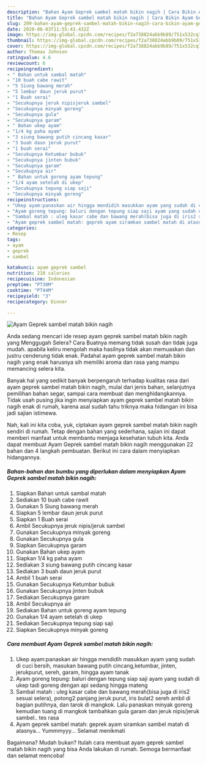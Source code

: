```yaml
---
description: "Bahan Ayam Geprek sambel matah bikin nagih | Cara Bikin Ayam Geprek sambel matah bikin nagih Yang Mudah Dan Praktis"
title: "Bahan Ayam Geprek sambel matah bikin nagih | Cara Bikin Ayam Geprek sambel matah bikin nagih Yang Mudah Dan Praktis"
slug: 209-bahan-ayam-geprek-sambel-matah-bikin-nagih-cara-bikin-ayam-geprek-sambel-matah-bikin-nagih-yang-mudah-dan-praktis
date: 2020-06-03T11:55:43.432Z
image: https://img-global.cpcdn.com/recipes/f2a738824abb9b89/751x532cq70/ayam-geprek-sambel-matah-bikin-nagih-foto-resep-utama.jpg
thumbnail: https://img-global.cpcdn.com/recipes/f2a738824abb9b89/751x532cq70/ayam-geprek-sambel-matah-bikin-nagih-foto-resep-utama.jpg
cover: https://img-global.cpcdn.com/recipes/f2a738824abb9b89/751x532cq70/ayam-geprek-sambel-matah-bikin-nagih-foto-resep-utama.jpg
author: Thomas Johnson
ratingvalue: 4.6
reviewcount: 6
recipeingredient:
- " Bahan untuk sambal matah"
- "10 buah cabe rawit"
- "5 Siung bawang merah"
- "5 lembar daun jeruk purut"
- "1 Buah serai"
- "Secukupnya jeruk nipisjeruk sambel"
- "Secukupnya minyak goreng"
- "Secukupnya gula"
- "Secukupnya garam"
- " Bahan ukep ayam"
- "1/4 kg paha ayam"
- "3 siung bawang putih cincang kasar"
- "3 buah daun jeruk purut"
- "1 buah serai"
- "Secukupnya Ketumbar bubuk"
- "Secukupnya jinten bubuk"
- "Secukupnya garam"
- "Secukupnya air"
- " Bahan untuk goreng ayam tepung"
- "1/4 ayam setelah di ukep"
- "Secukupnya tepung siap saji"
- "Secukupnya minyak goreng"
recipeinstructions:
- "Ukep ayam:panaskan air hingga mendidih masukkan ayam yang sudah di cuci bersih, masukan bawang putih cincang,ketumbar, jinten, jerukpurut, sereh, garam, hingga ayam tanak"
- "Ayam goreng tepung: baluri dengan tepung siap saji ayam yang sudah di ukep tadi goreng dengan api sedang hingga mateng"
- "Sambal matah : uleg kasar cabe dan bawang merah(bisa juga di iris2 sesuai selera), potong2 panjang jeruk purut, iris bulat2 sereh ambil di bagian putihnya, dan tarok di mangkok. Lalu panaskan minyak goreng kemudian tuang di mangkok tambahkan gula garam dan jeruk nipis/jeruk sambel.. tes rasa"
- "Ayam geprek sambel matah: geprek ayam siramkan sambel matah di atasnya... Yummmyyy... Selamat menikmati"
categories:
- Resep
tags:
- ayam
- geprek
- sambel

katakunci: ayam geprek sambel 
nutrition: 210 calories
recipecuisine: Indonesian
preptime: "PT30M"
cooktime: "PT44M"
recipeyield: "3"
recipecategory: Dinner

---
```



![Ayam Geprek sambel matah bikin nagih](https://img-global.cpcdn.com/recipes/f2a738824abb9b89/751x532cq70/ayam-geprek-sambel-matah-bikin-nagih-foto-resep-utama.jpg)

Anda sedang mencari ide resep ayam geprek sambel matah bikin nagih yang Menggugah Selera? Cara Buatnya memang tidak susah dan tidak juga mudah. apabila keliru mengolah maka hasilnya tidak akan memuaskan dan justru cenderung tidak enak. Padahal ayam geprek sambel matah bikin nagih yang enak harusnya sih memiliki aroma dan rasa yang mampu memancing selera kita.

Banyak hal yang sedikit banyak berpengaruh terhadap kualitas rasa dari ayam geprek sambel matah bikin nagih, mulai dari jenis bahan, selanjutnya pemilihan bahan segar, sampai cara membuat dan menghidangkannya. Tidak usah pusing jika ingin menyiapkan ayam geprek sambel matah bikin nagih enak di rumah, karena asal sudah tahu triknya maka hidangan ini bisa jadi sajian istimewa.




Nah, kali ini kita coba, yuk, ciptakan ayam geprek sambel matah bikin nagih sendiri di rumah. Tetap dengan bahan yang sederhana, sajian ini dapat memberi manfaat untuk membantu menjaga kesehatan tubuh kita. Anda dapat membuat Ayam Geprek sambel matah bikin nagih menggunakan 22 bahan dan 4 langkah pembuatan. Berikut ini cara dalam menyiapkan hidangannya.

<!--inarticleads1-->

##### Bahan-bahan dan bumbu yang diperlukan dalam menyiapkan Ayam Geprek sambel matah bikin nagih:

1. Siapkan  Bahan untuk sambal matah
1. Sediakan 10 buah cabe rawit
1. Gunakan 5 Siung bawang merah
1. Siapkan 5 lembar daun jeruk purut
1. Siapkan 1 Buah serai
1. Ambil Secukupnya jeruk nipis/jeruk sambel
1. Gunakan Secukupnya minyak goreng
1. Gunakan Secukupnya gula
1. Siapkan Secukupnya garam
1. Gunakan  Bahan ukep ayam
1. Siapkan 1/4 kg paha ayam
1. Sediakan 3 siung bawang putih cincang kasar
1. Sediakan 3 buah daun jeruk purut
1. Ambil 1 buah serai
1. Gunakan Secukupnya Ketumbar bubuk
1. Gunakan Secukupnya jinten bubuk
1. Sediakan Secukupnya garam
1. Ambil Secukupnya air
1. Sediakan  Bahan untuk goreng ayam tepung
1. Gunakan 1/4 ayam setelah di ukep
1. Sediakan Secukupnya tepung siap saji
1. Siapkan Secukupnya minyak goreng




<!--inarticleads2-->

##### Cara membuat Ayam Geprek sambel matah bikin nagih:

1. Ukep ayam:panaskan air hingga mendidih masukkan ayam yang sudah di cuci bersih, masukan bawang putih cincang,ketumbar, jinten, jerukpurut, sereh, garam, hingga ayam tanak
1. Ayam goreng tepung: baluri dengan tepung siap saji ayam yang sudah di ukep tadi goreng dengan api sedang hingga mateng
1. Sambal matah : uleg kasar cabe dan bawang merah(bisa juga di iris2 sesuai selera), potong2 panjang jeruk purut, iris bulat2 sereh ambil di bagian putihnya, dan tarok di mangkok. Lalu panaskan minyak goreng kemudian tuang di mangkok tambahkan gula garam dan jeruk nipis/jeruk sambel.. tes rasa
1. Ayam geprek sambel matah: geprek ayam siramkan sambel matah di atasnya... Yummmyyy... Selamat menikmati




Bagaimana? Mudah bukan? Itulah cara membuat ayam geprek sambel matah bikin nagih yang bisa Anda lakukan di rumah. Semoga bermanfaat dan selamat mencoba!

